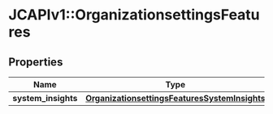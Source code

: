 # JCAPIv1::OrganizationsettingsFeatures

## Properties
Name | Type | Description | Notes
------------ | ------------- | ------------- | -------------
**system_insights** | [**OrganizationsettingsFeaturesSystemInsights**](OrganizationsettingsFeaturesSystemInsights.md) |  | [optional] 


